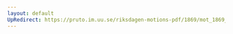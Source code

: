 ```yaml
---
layout: default
UpRedirect: https://pruto.im.uu.se/riksdagen-motions-pdf/1869/mot_1869__ak__31/mot_1869__ak__31-006.pdf
---
```

